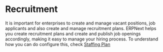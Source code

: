 <!-- add-breadcrumbs -->
# Recruitment
It is important for enterprises to create and manage vacant positions, job applicants and also create and manage recruitment plans. ERPNext helps you create recruitment plans and create and publish job openings accordingly, making it easy to manage your hiring process. To understand how you can do configure this, check [Staffing Plan](/docs/v13/user/manual/en/human-resources/staffing-plan)

